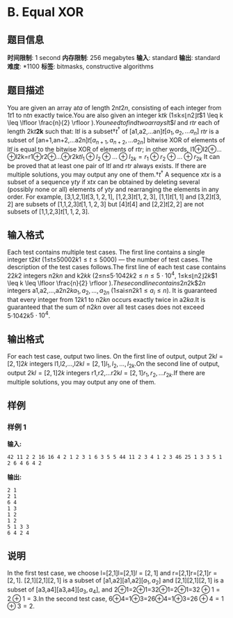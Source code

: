 # B. Equal XOR

## 题目信息

**时间限制**: 1 second
**内存限制**: 256 megabytes
**输入**: standard
**输出**: standard
**难度**: *1100
**标签**: bitmasks, constructive algorithms

## 题目描述

You are given an array a$t$$a$ of length 2n$t$$2n$, consisting of each integer from 1$t$$1$ to n$t$$n$ exactly twice.You are also given an integer k$t$$k$ (1≤k≤⌊n2⌋$t$$1 \leq k \leq \lfloor \frac{n}{2} \rfloor $).You need to find two arrays l$t$$l$ and r$t$$r$ each of length 2k$t$$\mathbf{2k}$ such that: l$t$$l$ is a subset†$t$$^\dagger$ of [a1,a2,…an]$t$$[a_1, a_2, \ldots a_n]$ r$t$$r$ is a subset of [an+1,an+2,…a2n]$t$$[a_{n+1}, a_{n+2}, \ldots a_{2n}]$ bitwise XOR of elements of l$t$$l$ is equal to the bitwise XOR of elements of r$t$$r$; in other words, l1⊕l2⊕…⊕l2k=r1⊕r2⊕…⊕r2k$t$$l_1 \oplus l_2 \oplus \ldots \oplus l_{2k} = r_1 \oplus r_2 \oplus \ldots \oplus r_{2k}$ It can be proved that at least one pair of l$t$$l$ and r$t$$r$ always exists. If there are multiple solutions, you may output any one of them.†$t$$^\dagger$ A sequence x$t$$x$ is a subset of a sequence y$t$$y$ if x$t$$x$ can be obtained by deleting several (possibly none or all) elements of y$t$$y$ and rearranging the elements in any order. For example, [3,1,2,1]$t$$[3,1,2,1]$, [1,2,3]$t$$[1, 2, 3]$, [1,1]$t$$[1, 1]$ and [3,2]$t$$[3, 2]$ are subsets of [1,1,2,3]$t$$[1, 1, 2, 3]$ but [4]$t$$[4]$ and [2,2]$t$$[2, 2]$ are not subsets of [1,1,2,3]$t$$[1, 1, 2, 3]$.

## 输入格式

Each test contains multiple test cases. The first line contains a single integer t$2k$$t$ (1≤t≤5000$2k$$1 \leq t \leq 5000$) — the number of test cases. The description of the test cases follows.The first line of each test case contains 2$2k$$2$ integers n$2k$$n$ and k$2k$$k$ (2≤n≤5⋅104$2k$$2 \le n \le 5 \cdot 10^4$, 1≤k≤⌊n2⌋$2k$$1 \leq k \leq \lfloor \frac{n}{2} \rfloor $).The second line contains 2n$2k$$2n$ integers a1,a2,…,a2n$2k$$a_1, a_2, \ldots, a_{2n}$ (1≤ai≤n$2k$$1 \le a_i \le n$). It is guaranteed that every integer from 1$2k$$1$ to n$2k$$n$ occurs exactly twice in a$2k$$a$.It is guaranteed that the sum of n$2k$$n$ over all test cases does not exceed 5⋅104$2k$$5 \cdot 10^4$.

## 输出格式

For each test case, output two lines. On the first line of output, output 2k$l=[2,1]$$2k$ integers l1,l2,…,l2k$l=[2,1]$$l_1, l_2, \ldots, l_{2k}$.On the second line of output, output 2k$l=[2,1]$$2k$ integers r1,r2,…r2k$l=[2,1]$$r_1, r_2, \ldots r_{2k}$.If there are multiple solutions, you may output any one of them.

## 样例

### 样例 1

**输入:**
```
42 11 2 2 16 16 4 2 1 2 3 1 6 3 5 5 44 11 2 3 4 1 2 3 46 25 1 3 3 5 1 2 6 4 6 4 2
```

**输出:**
```
2 1
2 1
6 4
1 3
1 2
1 2
5 1 3 3
6 4 2 4
```

## 说明

In the first test case, we choose l=[2,1]l=[2,1]$l=[2,1]$ and r=[2,1]r=[2,1]$r=[2,1]$. [2,1][2,1]$[2, 1]$ is a subset of [a1,a2][a1,a2]$[a_1, a_2]$ and [2,1][2,1]$[2, 1]$ is a subset of [a3,a4][a3,a4]$[a_3, a_4]$, and 2⊕1=2⊕1=32⊕1=2⊕1=3$2 \oplus 1 = 2 \oplus 1 = 3$.In the second test case, 6⊕4=1⊕3=26⊕4=1⊕3=2$6 \oplus 4 = 1 \oplus 3 = 2$.
